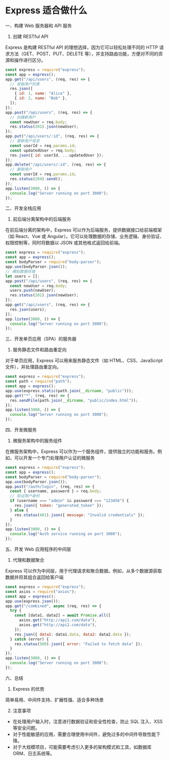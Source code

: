# Express 适合做什么

一、构建 Web 服务器和 API 服务

1. 创建 RESTful API

Express 是构建 RESTful API 的理想选择，因为它可以轻松处理不同的 HTTP 请求方法（GET、POST、PUT、DELETE 等），并支持路由功能，方便对不同的资源和操作进行区分。

```javascript
const express = require("express");
const app = express();
app.get("/api/users", (req, res) => {
  // 获取用户列表
  res.json([
    { id: 1, name: "Alice" },
    { id: 2, name: "Bob" },
  ]);
});
app.post("/api/users", (req, res) => {
  // 创建新用户
  const newUser = req.body;
  res.status(201).json(newUser);
});
app.put("/api/users/:id", (req, res) => {
  // 更新用户信息
  const userId = req.params.id;
  const updatedUser = req.body;
  res.json({ id: userId, ...updatedUser });
});
app.delete("/api/users/:id", (req, res) => {
  // 删除用户
  const userId = req.params.id;
  res.status(204).send();
});
app.listen(3000, () => {
  console.log("Server running on port 3000");
});
```

二、开发全栈应用

1. 前后端分离架构中的后端服务

在前后端分离的架构中，Express 可以作为后端服务，提供数据接口给前端框架（如 React、Vue 或 Angular）。它可以处理数据的存储、业务逻辑、身份验证、权限控制等，同时将数据以 JSON 或其他格式返回给前端。

```javascript
const express = require("express");
const app = express();
const bodyParser = require("body-parser");
app.use(bodyParser.json());
// 模拟数据存储
let users = [];
app.post("/api/users", (req, res) => {
  const newUser = req.body;
  users.push(newUser);
  res.status(201).json(newUser);
});
app.get("/api/users", (req, res) => {
  res.json(users);
});
app.listen(3000, () => {
  console.log("Server running on port 3000");
});
```

三、开发单页应用（SPA）的服务器

1. 服务静态文件和路由重定向

对于单页应用，Express 可以用来服务静态文件（如 HTML、CSS、JavaScript 文件），并处理路由重定向。

```javascript
const express = require("express");
const path = require("path");
const app = express();
app.use(express.static(path.join(__dirname, "public")));
app.get("*", (req, res) => {
  res.sendFile(path.join(__dirname, "public/index.html"));
});
app.listen(3000, () => {
  console.log("Server running on port 3000");
});
```

四、开发微服务

1. 微服务架构中的服务组件

在微服务架构中，Express 可以作为一个服务组件，提供独立的功能和服务。例如，可以开发一个专门处理用户认证的微服务

```javascript
const express = require("express");
const app = express();
const bodyParser = require("body-parser");
app.use(bodyParser.json());
app.post("/auth/login", (req, res) => {
  const { username, password } = req.body;
  // 验证用户身份
  if (username === "admin" && password === "123456") {
    res.json({ token: "generated_token" });
  } else {
    res.status(401).json({ message: "Invalid credentials" });
  }
});
app.listen(3000, () => {
  console.log("Auth service running on port 3000");
});
```

五、开发 Web 应用程序的中间层

1. 代理和数据聚合

Express 可以作为中间层，用于代理请求和聚合数据。例如，从多个数据源获取数据并将其组合返回给客户端

```javascript
const express = require("express");
const axios = require("axios");
const app = express();
app.use(express.json());
app.get("/combined", async (req, res) => {
  try {
    const [data1, data2] = await Promise.all([
      axios.get("http://api1.com/data"),
      axios.get("http://api2.com/data"),
    ]);
    res.json({ data1: data1.data, data2: data2.data });
  } catch (error) {
    res.status(500).json({ error: "Failed to fetch data" });
  }
});
app.listen(3000, () => {
  console.log("Server running on port 3000");
});
```

六、总结

1. Express 的优势

简单易用、中间件支持、扩展性强、适合多种场景

2. 注意事项

- 在处理用户输入时，注意进行数据验证和安全性检查，防止 SQL 注入、XSS 等安全问题。
- 对于性能敏感的应用，需要合理使用中间件，避免过多的中间件导致性能下降。
- 对于大规模项目，可能需要考虑引入更多的架构模式和工具，如数据库 ORM、日志系统等。
